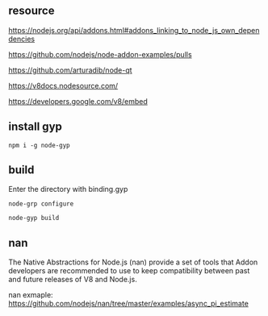 ## resource

https://nodejs.org/api/addons.html#addons_linking_to_node_js_own_dependencies

https://github.com/nodejs/node-addon-examples/pulls

https://github.com/arturadib/node-qt

https://v8docs.nodesource.com/

https://developers.google.com/v8/embed

## install gyp

`npm i -g node-gyp`

## build

Enter the directory with binding.gyp

`node-grp configure`

`node-gyp build`

## nan

The Native Abstractions for Node.js (nan) provide a set of tools that Addon developers are recommended to use to keep compatibility between past and future releases of V8 and Node.js.

nan exmaple: https://github.com/nodejs/nan/tree/master/examples/async_pi_estimate
